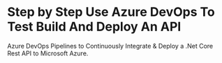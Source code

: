 # Step by Step Use Azure DevOps To Test Build And Deploy An API

Azure DevOps Pipelines to Continuously Integrate & Deploy a .Net Core Rest API to Microsoft Azure.
